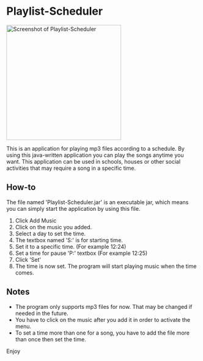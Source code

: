 ﻿# Playlist-Scheduler

<img src="https://github.com/aktasfatih/Playlist-Scheduler/blob/windowShot/Pictures/WindowShot_1.png?raw=true" width="300" alt="Screenshot of Playlist-Scheduler"/>

This is an application for playing mp3 files according to a schedule. By using this java-written application you can play the songs anytime you want. This application can be used in schools, houses or other social activities that may require a song in a specific time. 

## How-to
The file named 'Playlist-Scheduler.jar' is an executable jar, which means you can simply start the application by using this file.

1. Click Add Music
2. Click on the music you added.
3. Select a day to set the time.
4. The textbox named 'S:' is for starting time.
5. Set it to a specific time. (For example 12:24) 
6. Set a time for pause 'P:' textbox (For example 12:25)
7. Click 'Set'
8. The time is now set. The program will start playing music when the time comes.


## Notes
- The program only supports mp3 files for now. That may be changed if needed in the future.
- You have to click on the music after you add it in order to activate the menu.
- To set a time more than one for a song, you have to add the file more than once then set the time.

 Enjoy
